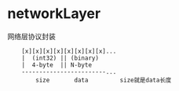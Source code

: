 # networkLayer
网络层协议封装


	    [x][x][x][x][x][x][x][x]...
	    |  (int32) || (binary)
	    |  4-byte  || N-byte
	    ------------------------...
	        size       data			size就是data长度
